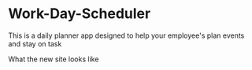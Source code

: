 # Work-Day-Scheduler

This is a daily planner app designed to help your employee's plan events and stay on task

What the new site looks like
